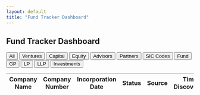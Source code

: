 ```yaml
---
layout: default
title: "Fund Tracker Dashboard"
---
```


## Fund Tracker Dashboard

<div class="site-nav">
  <button data-filter="" class="active">All</button>
  <button data-filter="Ventures">Ventures</button>
  <button data-filter="Capital">Capital</button>
  <button data-filter="Equity">Equity</button>
  <button data-filter="Advisors">Advisors</button>
  <button data-filter="Partners">Partners</button>
  <button data-filter="SIC">SIC Codes</button>
  <button data-filter="fund">Fund</button>
  <button data-filter="gp">GP</button>
  <button data-filter="lp">LP</button>
  <button data-filter="llp">LLP</button>
  <button data-filter="investments">Investments</button>
</div>

<table id="companies" class="display" style="width:100%">
  <thead>
    <tr>
      <th>Company Name</th>
      <th>Company Number</th>
      <th>Incorporation Date</th>
      <th>Status</th>
      <th>Source</th>
      <th>Time Discovered</th>
      <th>Date Downloaded</th>
    </tr>
  </thead>
  <tbody></tbody>
</table>

<!-- Load dependencies and render the table -->
<script src="https://code.jquery.com/jquery-3.6.0.min.js"></script>
<script src="https://cdn.jsdelivr.net/npm/papaparse@5.4.1/papaparse.min.js"></script>
<script src="https://cdn.datatables.net/1.13.4/js/jquery.dataTables.min.js"></script>
<script>
  let table;

  // 1) Load the CSV data
  Papa.parse("{{ '/_data/master_companies.csv' | relative_url }}", {
    download: true,
    header: true,
    complete: results => {
      table = $('#companies').DataTable({
        data: results.data,
        columns: [
          { data: 'Company Name' },
          { data: 'Company Number' },
          { data: 'Incorporation Date' },
          { data: 'Status' },
          { data: 'Source' },
          { data: 'Time Discovered' },
          { data: 'Date Downloaded' }
        ],
        pageLength: 25
      });
    }
  });

  // 2) Wire up the filter buttons
  document.querySelectorAll('.site-nav button').forEach(btn => {
    btn.addEventListener('click', () => {
      // Highlight the active button
      document.querySelector('.site-nav button.active').classList.remove('active');
      btn.classList.add('active');

      // Filter the DataTable on the “Source” column
      const key = btn.dataset.filter;
      if (!key) {
        table.search('').draw();
      } else {
        table.column(4).search(key, true, false).draw();
      }
    });
  });
</script>
